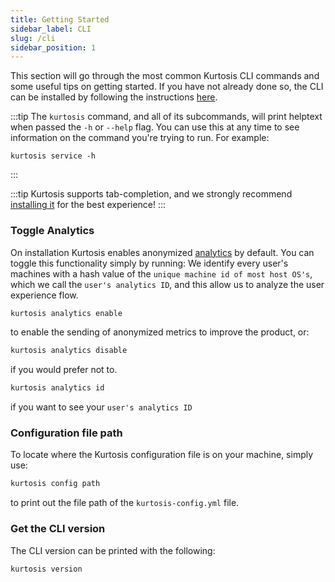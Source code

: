 ```yaml
---
title: Getting Started
sidebar_label: CLI
slug: /cli
sidebar_position: 1
---
```


This section will go through the most common Kurtosis CLI commands and some useful tips on getting started. If you have not already done so, the CLI can be installed by following the instructions [here][installing-the-cli]. 

:::tip
The `kurtosis` command, and all of its subcommands, will print helptext when passed the `-h` or `--help` flag. You can use this at any time to see information on the command you're trying to run. For example:
```
kurtosis service -h
```
:::

:::tip
Kurtosis supports tab-completion, and we strongly recommend [installing it][adding-tab-completion] for the best experience!
:::

### Toggle Analytics
On installation Kurtosis enables anonymized [analytics][metrics-philosophy-reference] by default. You can toggle this functionality simply by running:
We identify every user's machines with a hash value of the `unique machine id of most host OS's`, which we call the `user's analytics ID`, and this allow us to analyze the user experience flow.

```bash
kurtosis analytics enable
```

to enable the sending of anonymized metrics to improve the product, or:

```bash
kurtosis analytics disable
```

if you would prefer not to.

```bash
kurtosis analytics id
```

if you want to see your  `user's analytics ID`


### Configuration file path
To locate where the Kurtosis configuration file is on your machine, simply use:

```bash
kurtosis config path
```
to print out the file path of the `kurtosis-config.yml` file.

### Get the CLI version
The CLI version can be printed with the following:

```
kurtosis version
```

<!-------------------- ONLY LINKS BELOW THIS POINT ----------------------->
[adding-tab-completion]: ../../guides/adding-tab-completion.md
[installing-the-cli]: ../../guides/installing-the-cli.md
[metrics-philosophy-reference]: ../../explanations/metrics-philosophy.md
